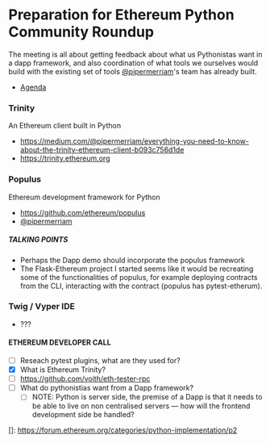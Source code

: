 # Preparation for Ethereum Python Community Roundup

The meeting is all about getting feedback about what us Pythonistas want in a dapp framework, and also coordination of what tools we ourselves would build with the existing set of tools [@pipermerriam](https://github.com/pipermerriam)'s team has already built.

- [Agenda](https://notes.ethereum.org/MKhgrLytTOuno-GrT7EYoA?view)

### Trinity

An Ethereum client built in Python 

- https://medium.com/@pipermerriam/everything-you-need-to-know-about-the-trinity-ethereum-client-b093c756d1de
- https://trinity.ethereum.org

### Populus

Ethereum development framework for Python 

- https://github.com/ethereum/populus
- [@pipermerriam](https://github.com/pipermerriam)

##### TALKING POINTS

- Perhaps the Dapp demo should incorporate the populus framework
- The Flask-Ethereum project I started seems like it would be recreating some of the functionalities of populus, for example deploying contracts from the CLI, interacting with the contract (populus has pytest-etherum).

### Twig / Vyper IDE

- ???

#### ETHEREUM DEVELOPER CALL

- [ ] Reseach pytest plugins, what are they used for?
- [x] What is Ethereum Trinity?
- [ ] https://github.com/voith/eth-tester-rpc
- [ ] What do pythonistias want from a Dapp framework?
  - [ ] NOTE: Python is server side, the premise of a Dapp is that it needs to be able to live on non centralised servers — how will the frontend development side be handled?

[1]: https://blog.ethereum.org/2018/01/02/q4-roundup/	"Reference of things happening earlier this year"
[]: https://forum.ethereum.org/categories/python-implementation/p2

